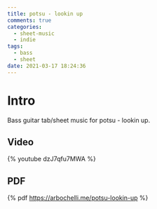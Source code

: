 ```yaml
---
title: potsu - lookin up
comments: true
categories:
  - sheet-music
  - indie
tags:
  - bass
  - sheet
date: 2021-03-17 18:24:36
---
```


# Intro
Bass guitar tab/sheet music for potsu - lookin up.

## Video
{% youtube dzJ7qfu7MWA %}

## PDF
{% pdf https://arbochelli.me/potsu-lookin-up %}
